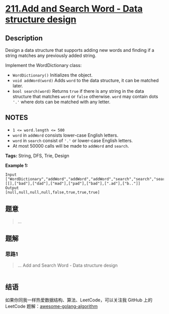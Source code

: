 # [211.Add and Search Word - Data structure design][title]

## Description

Design a data structure that supports adding new words and finding if a string matches any previously added string.

Implement the WordDictionary class:

  *  `WordDictionary()` Initializes the object.
  *  `void addWord(word)` Adds `word` to the data structure, it can be matched later.
  *  `bool search(word)` Returns `true` if there is any string in the data structure that matches `word` or `false` otherwise. `word` may contain dots `'.'` where dots can be matched with any letter.

## NOTES
- `1 <= word.length <= 500`
- `word` in `addWord` consists lower-case English letters.
- `word` in `search` consist of  `'.'` or lower-case English letters.
- At most 50000 calls will be made to `addWord` and `search`.

**Tags:** String, DFS, Trie, Design

**Example 1:**

```
Input
["WordDictionary","addWord","addWord","addWord","search","search","search","search"]
[[],["bad"],["dad"],["mad"],["pad"],["bad"],[".ad"],["b.."]]
Output
[null,null,null,null,false,true,true,true]
```

## 题意
> ...

## 题解

### 思路1
> ...
Add and Search Word - Data structure design
```go
```


## 结语

如果你同我一样热爱数据结构、算法、LeetCode，可以关注我 GitHub 上的 LeetCode 题解：[awesome-golang-algorithm][me]

[title]: https://leetcode.com/problems/add-and-search-word-data-structure-design/
[me]: https://github.com/Golang-Solutions/awesome-golang-algorithm
